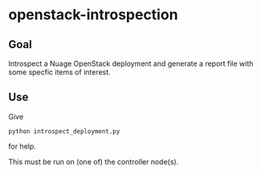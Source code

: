 # openstack-introspection

## Goal

Introspect a Nuage OpenStack deployment and generate a report file with some specfic items of interest.

## Use

Give

    python introspect_deployment.py

for help.

This must be run on (one of) the controller node(s).
